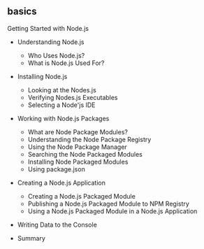 ## basics

Getting Started with Node.js 

- Understanding Node.js
  - Who Uses Node.js?
  - What is Node.js Used For?
	
- Installing Node.js
  - Looking at the Nodes.js
  - Verifying Nodes.js Executables
  - Selecting a Node'js IDE

- Working with Node.js Packages
  - What are Node Package Modules?
  - Understanding the Node Package Registry
  - Using the Node Package Manager
  - Searching the Node Packaged Modules
  - Installing Node Packaged Modules
  - Using package.json
	
- Creating a Node.js Application
  - Creating a Node.js Packaged Module
  - Publishing a Node.js Packaged Module to NPM Registry
  - Using a Node.js Packaged Module in a Node.js Application

- Writing Data to the Console

- Summary

